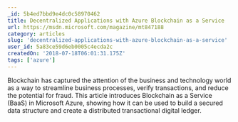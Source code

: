 ```yaml
---
_id: 5b4ed7bbd9e4dc0c58970462
title: Decentralized Applications with Azure Blockchain as a Service
url: https://msdn.microsoft.com/magazine/mt847188
category: articles
slug: 'decentralized-applications-with-azure-blockchain-as-a-service'
user_id: 5a83ce59d6eb0005c4ecda2c
createdOn: '2018-07-18T06:01:31.175Z'
tags: ['azure']
---
```


Blockchain has captured the attention of the business and technology world as a way to streamline business processes, verify transactions, and reduce the potential for fraud. This article introduces Blockchain as a Service (BaaS) in Microsoft Azure, showing how it can be used to build a secured data structure and create a distributed transactional digital ledger.



